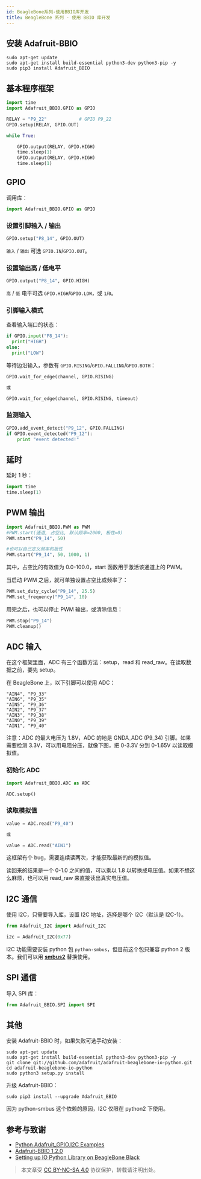 ```yaml
---
id: BeagleBone系列-使用BBIO库开发
title: BeagleBone 系列 - 使用 BBIO 库开发
---
```


## 安装 Adafruit-BBIO

```
sudo apt-get update
sudo apt-get install build-essential python3-dev python3-pip -y
sudo pip3 install Adafruit_BBIO
```

## 基本程序框架

```py
import time
import Adafruit_BBIO.GPIO as GPIO

RELAY = "P9_22"            # GPIO P9_22
GPIO.setup(RELAY, GPIO.OUT)

while True:

    GPIO.output(RELAY, GPIO.HIGH)
    time.sleep(1)
    GPIO.output(RELAY, GPIO.HIGH)
    time.sleep(1)
```

## GPIO

调用库：

```py
import Adafruit_BBIO.GPIO as GPIO
```

### 设置引脚输入 / 输出

```py
GPIO.setup("P8_14", GPIO.OUT)
```

`输入` / `输出` 可选 `GPIO.IN`/`GPIO.OUT`。

### 设置输出高 / 低电平

```py
GPIO.output("P8_14", GPIO.HIGH)
```

`高` / `低` 电平可选 `GPIO.HIGH`/`GPIO.LOW`，或 `1`/`0`。

### 引脚输入模式

查看输入端口的状态：

```py
if GPIO.input("P8_14"):
  print("HIGH")
else:
  print("LOW")
```

等待边沿输入，参数有 `GPIO.RISING`/`GPIO.FALLING`/`GPIO.BOTH`：

```py
GPIO.wait_for_edge(channel, GPIO.RISING)

或

GPIO.wait_for_edge(channel, GPIO.RISING, timeout)
```

### 监测输入

```py
GPIO.add_event_detect("P9_12", GPIO.FALLING)
if GPIO.event_detected("P9_12"):
    print "event detected!"
```

## 延时

延时 1 秒：

```py
import time
time.sleep(1)
```

## PWM 输出

```py
import Adafruit_BBIO.PWM as PWM
#PWM.start(通道, 占空比, 默认频率=2000, 极性=0)
PWM.start("P9_14", 50)

#也可以自己定义频率和极性
PWM.start("P9_14", 50, 1000, 1)
```

其中，占空比的有效值为 0.0-100.0，start 函数用于激活该通道上的 PWM。

当启动 PWM 之后，就可单独设置占空比或频率了：

```py
PWM.set_duty_cycle("P9_14", 25.5)
PWM.set_frequency("P9_14", 10)
```

用完之后，也可以停止 PWM 输出，或清除信息：

```py
PWM.stop("P9_14")
PWM.cleanup()
```

## ADC 输入

在这个框架里面，ADC 有三个函数方法：setup，read 和 read_raw。在读取数据之前，要先 setup。

在 BeagleBone 上，以下引脚可以使用 ADC：

```
"AIN4", "P9_33"
"AIN6", "P9_35"
"AIN5", "P9_36"
"AIN2", "P9_37"
"AIN3", "P9_38"
"AIN0", "P9_39"
"AIN1", "P9_40"
```

注意：ADC 的最大电压为 1.8V，ADC 的地是 GNDA_ADC (P9_34) 引脚。如果需要检测 3.3V，可以用电阻分压，就像下图，把 0-3.3V 分到 0-1.65V 以读取模拟值。

### 初始化 ADC

```py
import Adafruit_BBIO.ADC as ADC

ADC.setup()
```

### 读取模拟值

```py
value = ADC.read("P9_40")

或

value = ADC.read("AIN1")
```

这框架有个 bug，需要连续读两次，才能获取最新的的模拟值。

读回来的结果是一个 0-1.0 之间的值，可以乘以 1.8 以转换成电压值。如果不想这么麻烦，也可以用 read_raw 来直接读出真实电压值。

## I2C 通信

使用 I2C，只需要导入库，设置 I2C 地址，选择是哪个 I2C（默认是 I2C-1）。

```py
from Adafruit_I2C import Adafruit_I2C

i2c = Adafruit_I2C(0x77)
```

I2C 功能需要安装 python 包 `python-smbus`，但目前这个包只兼容 python 2 版本。我们可以用 [**smbus2**](https://pypi.org/project/smbus2/) 替换使用。

## SPI 通信

导入 SPI 库：

```py
from Adafruit_BBIO.SPI import SPI
```

## 其他

安装 Adafruit-BBIO 时，如果失败可选手动安装：

```
sudo apt-get update
sudo apt-get install build-essential python3-dev python3-pip -y
git clone git://github.com/adafruit/adafruit-beaglebone-io-python.git
cd adafruit-beaglebone-io-python
sudo python3 setup.py install
```

升级 Adafruit-BBIO：

```
sudo pip3 install --upgrade Adafruit_BBIO
```

因为 python-smbus 这个依赖的原因，I2C 仅限在 python2 下使用。

## 参考与致谢

- [Python Adafruit_GPIO.I2C Examples](https://www.programcreek.com/python/example/92524/Adafruit_GPIO.I2C)
- [Adafruit-BBIO 1.2.0](https://pypi.org/project/Adafruit-BBIO/#description)
- [Setting up IO Python Library on BeagleBone Black](https://learn.adafruit.com/setting-up-io-python-library-on-beaglebone-black)

 > 本文章受 [CC BY-NC-SA 4.0](https://creativecommons.org/licenses/by/4.0/deed.zh) 协议保护，转载请注明出处。
